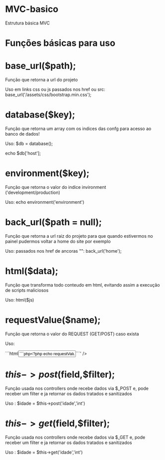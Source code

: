# MVC-basico
Estrutura básica MVC

# Funções básicas para uso

# base_url($path);
<p>Função que retorna a url do projeto</p>
<p>Uso em links css ou js passados nos href ou src: base_url('/assets/css/bootstrap.min.css');</p>

# database($key);
<p>Função que retorna um array com os indices das confg para acesso ao banco de dados!</p>
<p>Uso: $db = database();</p>
<p>echo $db['host'];</p>

# environment($key);
<p>Função que retorna o valor do indice invironment ('development/production)</p>
<p>Uso: echo environment('environment')</p>

# back_url($path = null);
<p>Função que retorna a url raiz do projeto para que quando estivermos no painel pudermos voltar a home do site por exemplo</p>
<p>Uso: passados nos href de ancoras "<a>": back_url('home');</p>

# html($data);
<p>Função que transforma todo conteudo em html, evitando assim a execução de scripts maliciosos</p>
<p>Uso: html($js)</p>

# requestValue($name);
<p>Função que retorna o valor do REQUEST (GET/POST) caso exista</p>
<p>Uso:</p>
```html<input type='text' name='nome' value='```php<?php echo requestValue('nome');?>```' />

# $this->post($field,$filter);
<p>Função usada nos controllers onde recebe dados via $_POST e, pode receber um filter e ja retornar os dados tratados e sanitizados</p>
<p>Uso : $idade = $this->post('idade','int')</p>

# $this->get($field,$filter);
<p>Função usada nos controllers onde recebe dados via $_GET e, pode receber um filter e ja retornar os dados tratados e sanitizados</p>
<p>Uso : $idade = $this->get('idade','int')</p>
